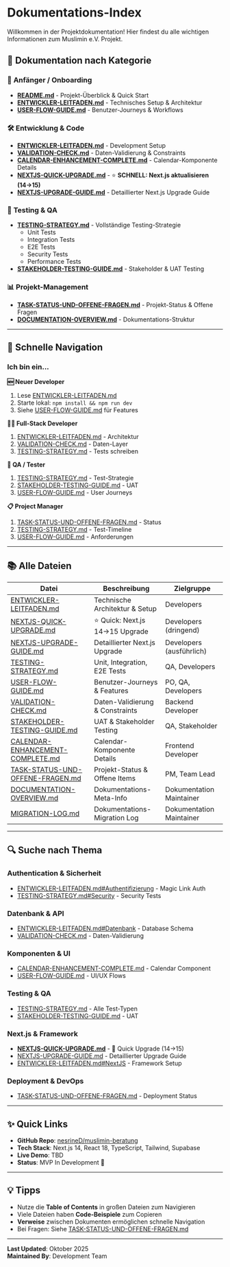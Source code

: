 # Dokumentations-Index

Willkommen in der Projektdokumentation! Hier findest du alle wichtigen Informationen zum Muslimin e.V. Projekt.

## 📖 Dokumentation nach Kategorie

### 🚀 **Anfänger / Onboarding**

- **[README.md](../README.md)** - Projekt-Überblick & Quick Start
- **[ENTWICKLER-LEITFADEN.md](./ENTWICKLER-LEITFADEN.md)** - Technisches Setup & Architektur
- **[USER-FLOW-GUIDE.md](./USER-FLOW-GUIDE.md)** - Benutzer-Journeys & Workflows

### 🛠️ **Entwicklung & Code**

- **[ENTWICKLER-LEITFADEN.md](./ENTWICKLER-LEITFADEN.md)** - Development Setup
- **[VALIDATION-CHECK.md](./VALIDATION-CHECK.md)** - Daten-Validierung & Constraints
- **[CALENDAR-ENHANCEMENT-COMPLETE.md](./CALENDAR-ENHANCEMENT-COMPLETE.md)** - Calendar-Komponente Details
- **[NEXTJS-QUICK-UPGRADE.md](./NEXTJS-QUICK-UPGRADE.md)** - ⭐ **SCHNELL: Next.js aktualisieren (14→15)**
- **[NEXTJS-UPGRADE-GUIDE.md](./NEXTJS-UPGRADE-GUIDE.md)** - Detaillierter Next.js Upgrade Guide

### 🧪 **Testing & QA**

- **[TESTING-STRATEGY.md](./TESTING-STRATEGY.md)** - Vollständige Testing-Strategie
  - Unit Tests
  - Integration Tests
  - E2E Tests
  - Security Tests
  - Performance Tests
- **[STAKEHOLDER-TESTING-GUIDE.md](./STAKEHOLDER-TESTING-GUIDE.md)** - Stakeholder & UAT Testing

### 📊 **Projekt-Management**

- **[TASK-STATUS-UND-OFFENE-FRAGEN.md](./TASK-STATUS-UND-OFFENE-FRAGEN.md)** - Projekt-Status & Offene Fragen
- **[DOCUMENTATION-OVERVIEW.md](./DOCUMENTATION-OVERVIEW.md)** - Dokumentations-Struktur

---

## 🎯 Schnelle Navigation

### Ich bin ein...

**🆕 Neuer Developer**

1. Lese [ENTWICKLER-LEITFADEN.md](./ENTWICKLER-LEITFADEN.md)
2. Starte lokal: `npm install && npm run dev`
3. Siehe [USER-FLOW-GUIDE.md](./USER-FLOW-GUIDE.md) für Features

**🧑‍💻 Full-Stack Developer**

1. [ENTWICKLER-LEITFADEN.md](./ENTWICKLER-LEITFADEN.md) - Architektur
2. [VALIDATION-CHECK.md](./VALIDATION-CHECK.md) - Daten-Layer
3. [TESTING-STRATEGY.md](./TESTING-STRATEGY.md) - Tests schreiben

**🧪 QA / Tester**

1. [TESTING-STRATEGY.md](./TESTING-STRATEGY.md) - Test-Strategie
2. [STAKEHOLDER-TESTING-GUIDE.md](./STAKEHOLDER-TESTING-GUIDE.md) - UAT
3. [USER-FLOW-GUIDE.md](./USER-FLOW-GUIDE.md) - User Journeys

**📋 Project Manager**

1. [TASK-STATUS-UND-OFFENE-FRAGEN.md](./TASK-STATUS-UND-OFFENE-FRAGEN.md) - Status
2. [TESTING-STRATEGY.md](./TESTING-STRATEGY.md) - Test-Timeline
3. [USER-FLOW-GUIDE.md](./USER-FLOW-GUIDE.md) - Anforderungen

---

## 📚 Alle Dateien

| Datei                                                                  | Beschreibung                    | Zielgruppe               |
| ---------------------------------------------------------------------- | ------------------------------- | ------------------------ |
| [ENTWICKLER-LEITFADEN.md](./ENTWICKLER-LEITFADEN.md)                   | Technische Architektur & Setup  | Developers               |
| [NEXTJS-QUICK-UPGRADE.md](./NEXTJS-QUICK-UPGRADE.md)                   | ⭐ Quick: Next.js 14→15 Upgrade | Developers (dringend)    |
| [NEXTJS-UPGRADE-GUIDE.md](./NEXTJS-UPGRADE-GUIDE.md)                   | Detaillierter Next.js Upgrade   | Developers (ausführlich) |
| [TESTING-STRATEGY.md](./TESTING-STRATEGY.md)                           | Unit, Integration, E2E Tests    | QA, Developers           |
| [USER-FLOW-GUIDE.md](./USER-FLOW-GUIDE.md)                             | Benutzer-Journeys & Features    | PO, QA, Developers       |
| [VALIDATION-CHECK.md](./VALIDATION-CHECK.md)                           | Daten-Validierung & Constraints | Backend Developer        |
| [STAKEHOLDER-TESTING-GUIDE.md](./STAKEHOLDER-TESTING-GUIDE.md)         | UAT & Stakeholder Testing       | QA, Stakeholder          |
| [CALENDAR-ENHANCEMENT-COMPLETE.md](./CALENDAR-ENHANCEMENT-COMPLETE.md) | Calendar-Komponente Details     | Frontend Developer       |
| [TASK-STATUS-UND-OFFENE-FRAGEN.md](./TASK-STATUS-UND-OFFENE-FRAGEN.md) | Projekt-Status & Offene Items   | PM, Team Lead            |
| [DOCUMENTATION-OVERVIEW.md](./DOCUMENTATION-OVERVIEW.md)               | Dokumentations-Meta-Info        | Dokumentation Maintainer |
| [MIGRATION-LOG.md](./MIGRATION-LOG.md)                                 | Dokumentations-Migration Log    | Dokumentation Maintainer |

---

## 🔍 Suche nach Thema

### Authentication & Sicherheit

- [ENTWICKLER-LEITFADEN.md#Authentifizierung](./ENTWICKLER-LEITFADEN.md) - Magic Link Auth
- [TESTING-STRATEGY.md#Security](./TESTING-STRATEGY.md) - Security Tests

### Datenbank & API

- [ENTWICKLER-LEITFADEN.md#Datenbank](./ENTWICKLER-LEITFADEN.md) - Database Schema
- [VALIDATION-CHECK.md](./VALIDATION-CHECK.md) - Daten-Validierung

### Komponenten & UI

- [CALENDAR-ENHANCEMENT-COMPLETE.md](./CALENDAR-ENHANCEMENT-COMPLETE.md) - Calendar Component
- [USER-FLOW-GUIDE.md](./USER-FLOW-GUIDE.md) - UI/UX Flows

### Testing & QA

- [TESTING-STRATEGY.md](./TESTING-STRATEGY.md) - Alle Test-Typen
- [STAKEHOLDER-TESTING-GUIDE.md](./STAKEHOLDER-TESTING-GUIDE.md) - UAT

### Next.js & Framework

- **[NEXTJS-QUICK-UPGRADE.md](./NEXTJS-QUICK-UPGRADE.md)** - 🚀 Quick Upgrade (14→15)
- [NEXTJS-UPGRADE-GUIDE.md](./NEXTJS-UPGRADE-GUIDE.md) - Detaillierter Upgrade Guide
- [ENTWICKLER-LEITFADEN.md#NextJS](./ENTWICKLER-LEITFADEN.md) - Framework Setup

### Deployment & DevOps

- [TASK-STATUS-UND-OFFENE-FRAGEN.md](./TASK-STATUS-UND-OFFENE-FRAGEN.md) - Deployment Status

---

## ✨ Quick Links

- **GitHub Repo**: [nesrineD/muslimin-beratung](https://github.com/nesrineD/muslimin-beratung)
- **Tech Stack**: Next.js 14, React 18, TypeScript, Tailwind, Supabase
- **Live Demo**: TBD
- **Status**: MVP In Development 🚧

---

## 💡 Tipps

- Nutze die **Table of Contents** in großen Dateien zum Navigieren
- Viele Dateien haben **Code-Beispiele** zum Copieren
- **Verweise** zwischen Dokumenten ermöglichen schnelle Navigation
- Bei Fragen: Siehe [TASK-STATUS-UND-OFFENE-FRAGEN.md](./TASK-STATUS-UND-OFFENE-FRAGEN.md)

---

**Last Updated**: Oktober 2025  
**Maintained By**: Development Team
